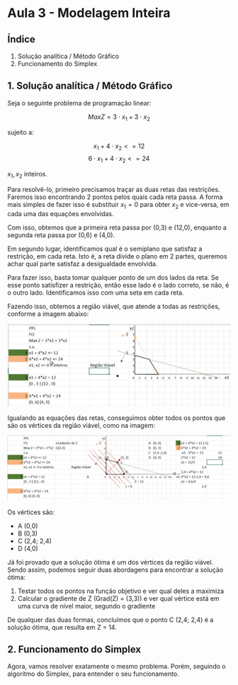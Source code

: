 # Aula 3 - Modelagem Inteira

## Índice

1. Solução analítica / Método Gráfico
2. Funcionamento do Simplex


## 1. Solução analítica / Método Gráfico

Seja o seguinte problema de programação linear:

$$ Max Z = 3 \cdot x_1 + 3 \cdot x_2 $$

sujeito a:

$$ x_1 + 4 \cdot x_2 <= 12 $$
$$ 6 \cdot x_1 + 4 \cdot x_2 <= 24 $$

$x_1, x_2$ inteiros.

Para resolvê-lo, primeiro precisamos traçar as duas retas das restrições.
Faremos isso encontrando 2 pontos pelos quais cada reta passa.
A forma mais simples de fazer isso é substituir $x_1 = 0$ para obter $x_2$ e vice-versa, em cada uma das equações envolvidas.

Com isso, obtemos que a primeira reta passa por (0,3) e (12,0), enquanto a segunda reta passa por (0,6) e (4,0).

Em segundo lugar, identificamos qual é o semiplano que satisfaz a restrição, em cada reta. Isto é, a reta divide o plano em 2 partes, queremos achar qual parte satisfaz a desigualdade envolvida.

Para fazer isso, basta tomar qualquer ponto de um dos lados da reta. Se esse ponto satisfizer a restrição, então esse lado é o lado correto, se não, é o outro lado. Identificamos isso com uma seta em cada reta.

Fazendo isso, obtemos a região viável, que atende a todas as restrições, conforme a imagem abaixo:

![Alt text](solucao_analitica_1.png)

Igualando as equações das retas, conseguimos obter todos os pontos que são os vértices da região viável, como na imagem:

![Alt text](solucao_analitica_2.png)

Os vértices são:

* A (0,0)
* B (0,3)
* C (2,4; 2,4)
* D (4,0)

Já foi provado que a solução ótima é um dos vértices da região viável. Sendo assim, podemos seguir duas abordagens para encontrar a solução ótima:

1. Testar todos os pontos na função objetivo e ver qual deles a maximiza
2. Calcular o gradiente de Z (Grad(Z) = (3,3)) e ver qual vértice está em uma curva de nível maior, segundo o gradiente

De qualquer das duas formas, concluímos que o ponto C (2,4; 2,4) é a solução ótima, que resulta em Z = 14.


## 2. Funcionamento do Simplex

Agora, vamos resolver exatamente o mesmo problema. Porém, seguindo o algoritmo do Simplex, para entender o seu funcionamento.